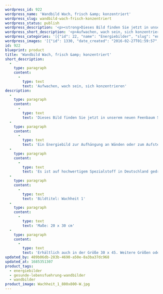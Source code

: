 ```yaml
---
wordpress_id: 922
wordpress_name: 'Wandbild Wach, frisch &amp; konzentriert'
wordpress_slug: wandbild-wach-frisch-konzentriert
wordpress_status: publish
wordpress_description: '<p><strong>Dieses Bild finden Sie jetzt in unserem neuen <a href="https://www.feenbaum.de/detail/index/sArticle/88/sCategory/14">Feenbaum Shop online</a>.</strong></p><p>Ein Energiebild zur Aufhängung an Wänden oder zum Aufstellen im Raum mit einem aktivierbaren Informationsfeld zu: Frische - Munterkeit - Aufwachen - Konzentration. Enzian: wach sein, sich frisch und munter fühlen. Konzentration steigern und aufnahmefähig sein.</p><p>Es ist auf hochwertigem Spezialstoff in Deutschland gedruckt und sorgfältig in Handarbeit auf Holzkeilrahmen aufgezogen. Laut Herstellerangaben ist der farbintensive Druck 70 Jahre lichtecht, waschbar und in einem umweltorientierten Verfahren hergestellt. Der Oberstoff ist mit einer Spezialbeschichtung unterfüttert, so dass, bei Aufhängung an der Wand, der rückseitige Holzrahmen auch bei hellen Farben unsichtbar ist.</p><p>Bildtitel: Wachheit 1</p><p>Maße: 20 x 30 cm</p><p>Erhältlich auch in der Größe 30 x 45. Weitere Größen oder andere Seitenverhältnisse, sind bis 200 cm individuell für Sie innerhalb weniger Tage herstellbar. Bitte kontaktieren Sie uns hierfür unter <a href="mailto:info@elvedenverlag.de">info@elvedenverlag.de</a>.</p><p><a href="https://my.feenbaum.de/anwendung-energie-wandbilder/">Anwendungshinweise</a>      <a href="https://my.feenbaum.de/produktinformation-wandbilder/">Produktinformationen</a></p>'
wordpress_short_description: '<p>Aufwachen, wach sein, sich konzentrieren</p>'
wordpress_categories: '[{"id": 22, "name": "Energiebilder", "slug": "energiebilder"}, {"id": 41, "name": "Gesunde Lebensf\u00fchrung", "slug": "gesunde-lebensfuehrung-wandbilder"}, {"id": 24, "name": "Wandbilder", "slug": "wandbilder"}]'
wordpress_images: '[{"id": 1330, "date_created": "2016-02-27T01:59:57", "date_created_gmt": "2016-02-26T23:59:57", "date_modified": "2016-02-27T01:59:57", "date_modified_gmt": "2016-02-26T23:59:57", "src": "https://my.feenbaum.de/wp-content/uploads/2016/02/Wachheit_1_800x800-W.jpg", "name": "Wachheit_1_800x800-W", "alt": ""}]'
id: 922
blueprint: product
title: 'Wandbild Wach, frisch &amp; konzentriert'
short_description:
  -
    type: paragraph
    content:
      -
        type: text
        text: 'Aufwachen, wach sein, sich konzentrieren'
description:
  -
    type: paragraph
    content:
      -
        type: text
        text: 'Dieses Bild finden Sie jetzt in unserem neuen Feenbaum Shop online.'
  -
    type: paragraph
    content:
      -
        type: text
        text: 'Ein Energiebild zur Aufhängung an Wänden oder zum Aufstellen im Raum mit einem aktivierbaren Informationsfeld zu: Frische - Munterkeit - Aufwachen - Konzentration. Enzian: wach sein, sich frisch und munter fühlen. Konzentration steigern und aufnahmefähig sein.'
  -
    type: paragraph
    content:
      -
        type: text
        text: 'Es ist auf hochwertigem Spezialstoff in Deutschland gedruckt und sorgfältig in Handarbeit auf Holzkeilrahmen aufgezogen. Laut Herstellerangaben ist der farbintensive Druck 70 Jahre lichtecht, waschbar und in einem umweltorientierten Verfahren hergestellt. Der Oberstoff ist mit einer Spezialbeschichtung unterfüttert, so dass, bei Aufhängung an der Wand, der rückseitige Holzrahmen auch bei hellen Farben unsichtbar ist.'
  -
    type: paragraph
    content:
      -
        type: text
        text: 'Bildtitel: Wachheit 1'
  -
    type: paragraph
    content:
      -
        type: text
        text: 'Maße: 20 x 30 cm'
  -
    type: paragraph
    content:
      -
        type: text
        text: 'Erhältlich auch in der Größe 30 x 45. Weitere Größen oder andere Seitenverhältnisse, sind bis 200 cm individuell für Sie innerhalb weniger Tage herstellbar. Bitte kontaktieren Sie uns hierfür unter info@elvedenverlag.de.'
updated_by: 489b06db-283b-4690-a50e-8a3ba37dc968
updated_at: 1685351307
product_tags:
  - energiebilder
  - gesunde-lebensfuehrung-wandbilder
  - wandbilder
product_image: Wachheit_1_800x800-W.jpg
---
```

